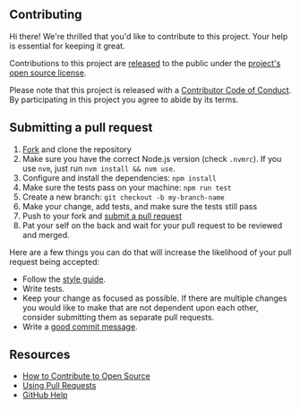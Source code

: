 ## Contributing

[fork]: https://github.com/actions/create-release/fork
[pr]: https://github.com/actions/create-release/compare
[style]: https://github.com/styleguide/js
[code-of-conduct]: CODE_OF_CONDUCT.md

Hi there! We're thrilled that you'd like to contribute to this project. Your help is essential for keeping it great.

Contributions to this project are [released](https://help.github.com/articles/github-terms-of-service/#6-contributions-under-repository-license) to the public under the [project's open source license](LICENSE).

Please note that this project is released with a [Contributor Code of Conduct][code-of-conduct]. By participating in this project you agree to abide by its terms.

## Submitting a pull request

1. [Fork][fork] and clone the repository
1. Make sure you have the correct Node.js version (check `.nvmrc`). If you use `nvm`, just run `nvm install && nvm use`.
3. Configure and install the dependencies: `npm install`
4. Make sure the tests pass on your machine: `npm run test`
5. Create a new branch: `git checkout -b my-branch-name`
6. Make your change, add tests, and make sure the tests still pass
7. Push to your fork and [submit a pull request][pr]
8. Pat your self on the back and wait for your pull request to be reviewed and merged.

Here are a few things you can do that will increase the likelihood of your pull request being accepted:

- Follow the [style guide][style].
- Write tests.
- Keep your change as focused as possible. If there are multiple changes you would like to make that are not dependent upon each other, consider submitting them as separate pull requests.
- Write a [good commit message](http://tbaggery.com/2008/04/19/a-note-about-git-commit-messages.html).

## Resources

- [How to Contribute to Open Source](https://opensource.guide/how-to-contribute/)
- [Using Pull Requests](https://help.github.com/articles/about-pull-requests/)
- [GitHub Help](https://help.github.com)
